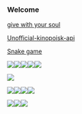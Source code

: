 ### Welcome
[give with your soul ](https://gamaunov.github.io/give-with-your-soul-/)

[Unofficial-kinopoisk-api](https://gamaunov.github.io/Unofficial-kinopoisk-api/)

[Snake game](https://gamaunov.github.io/Snake/)

<img src="https://img.shields.io/badge/HTML5-024008?style=for-the-badge&logo=HTML5&logoColor=E34F26"/><img src="https://img.shields.io/badge/CSS3-024008?style=for-the-badge&logo=CSS3&logoColor=1572B6"/><img src="https://img.shields.io/badge/Sass-024008?style=for-the-badge&logo=Sass&logoColor=#CC6699"/><img src="https://img.shields.io/badge/Autoprefixer-024008?style=for-the-badge&logo=Autoprefixer&logoColor=DD3735"/><img src="https://img.shields.io/badge/BEM-024008?style=for-the-badge&logo=BEM&logoColor=000000"/>

<img src="https://img.shields.io/badge/JavaScript-024008?style=for-the-badge&logo=JavaScript&logoColor=F7DF1E"/>



<img src="https://img.shields.io/badge/npm-024008?style=for-the-badge&logo=npm&logoColor=CB3837"/><img src="https://img.shields.io/badge/Webpack-024008?style=for-the-badge&logo=Webpack&logoColor=8DD6F9"/><img src="https://img.shields.io/badge/Git-024008?style=for-the-badge&logo=Git&logoColor=F05032"/><img src="https://img.shields.io/badge/GitHub-024008?style=for-the-badge&logo=GitHub&logoColor=181717"/>

<img src="https://img.shields.io/badge/WebStorm-024008?style=for-the-badge&logo=WebStorm&logoColor=000000"/><img src="https://img.shields.io/badge/Visual Studio Code-024008?style=for-the-badge&logo=Visual Studio Code&logoColor=007ACC"/><img src="https://img.shields.io/badge/Figma-024008?style=for-the-badge&logo=Figma&logoColor=F24E1E"/>







